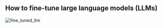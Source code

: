 ## How to fine-tune large language models (LLMs)

![fine_tuned_llm](https://github.com/ghimiresunil/Custom-Large-Language-Model/assets/40186859/d57caff2-f26a-478b-8f44-7e6740984890)
